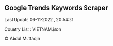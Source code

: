 

## Google Trends Keywords Scraper 
 
Last Update 06-11-2022 , 20:54:31

Country List :
VIETNAM.json



© Abdul Muttaqin 
